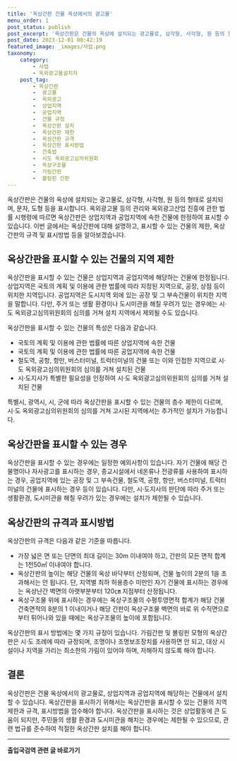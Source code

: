 ```yaml
---
title: '옥상간판 건물 옥상에서의 광고물'
menu_order: 1
post_status: publish
post_excerpt: '옥상간판은 건물의 옥상에 설치되는 광고물로, 삼각형, 사각형, 원 등의 형태로 설치되며, 문자, 도형 등을 표시합니다. 옥외광고물 등의 관리와 옥외광고산업 진흥에 관한 법률 시행령에 따르면 옥상간판은 상업지역과 공업지역에 속한 건물에 한정하여 표시할 수 있습니다. 이번 글에서는 옥상간판에 대해 설명하고, 표시할 수 있는 건물의 제한, 옥상간판의 규격 및 표시방법 등을 알아보겠습니다.'
post_date: 2023-12-01 00:42:19
featured_image: _images/사업.png
taxonomy:
    category:
        - 사업
        - 옥외광고물설치자
    post_tag:
        - 옥상간판
        -  광고물
        -  옥외광고
        -  상업지역
        -  공업지역
        -  건물 규정
        -  옥상간판 설치
        -  옥상간판 제한
        -  옥상간판 규격
        -  옥상간판 표시방법
        -  건축법
        -  시도 옥외광고심의위원회
        -  옥상구조물
        -  가림간판
        -  볼링핀 간판
---
```


옥상간판은 건물의 옥상에 설치되는 광고물로, 삼각형, 사각형, 원 등의 형태로 설치되며, 문자, 도형 등을 표시합니다. 옥외광고물 등의 관리와 옥외광고산업 진흥에 관한 법률 시행령에 따르면 옥상간판은 상업지역과 공업지역에 속한 건물에 한정하여 표시할 수 있습니다. 이번 글에서는 옥상간판에 대해 설명하고, 표시할 수 있는 건물의 제한, 옥상간판의 규격 및 표시방법 등을 알아보겠습니다.

## 옥상간판을 표시할 수 있는 건물의 지역 제한

옥상간판을 표시할 수 있는 건물은 상업지역과 공업지역에 해당하는 건물에 한정됩니다. 상업지역은 국토의 계획 및 이용에 관한 법률에 따라 지정된 지역으로, 공장, 상점 등이 위치한 지역입니다. 공업지역은 도시지역 외에 있는 공장 및 그 부속건물이 위치한 지역을 말합니다. 다만, 주거 또는 생활 환경이나 도시미관을 해칠 우려가 있는 경우에는 시·도 옥외광고심의위원회의 심의를 거쳐 설치 지역에서 제외될 수도 있습니다.

옥상간판을 표시할 수 있는 건물의 특성은 다음과 같습니다.

- 국토의 계획 및 이용에 관한 법률에 따른 상업지역에 속한 건물
- 국토의 계획 및 이용에 관한 법률에 따른 공업지역에 속한 건물
- 철도역, 공항, 항만, 버스터미널, 트럭터미널의 건물 또는 이와 인접한 지역으로 시·도 옥외광고심의위원회의 심의를 거쳐 설치된 건물
- 시·도지사가 특별한 필요성을 인정하여 시·도 옥외광고심의위원회의 심의를 거쳐 설치된 건물

특별시, 광역시, 시, 군에 따라 옥상간판을 표시할 수 있는 건물의 층수 제한이 다르며, 시·도 옥외광고심의위원회의 심의를 거쳐 고시된 지역에서는 추가적인 설치가 가능합니다.

## 옥상간판을 표시할 수 있는 경우

옥상간판을 표시할 수 있는 경우에는 일정한 예외사항이 있습니다. 자기 건물에 해당 건물명이나 자사광고를 표시하는 경우, 종교시설에서 네온류나 전광류를 사용하여 표시하는 경우, 공업지역에 있는 공장 및 그 부속건물, 철도역, 공항, 항만, 버스터미널, 트럭터미널의 건물에 표시하는 경우 등이 있습니다. 다만, 시·도지사의 판단에 따라 주거 또는 생활환경, 도시미관을 해칠 우려가 있는 경우에는 설치가 제한될 수 있습니다.

## 옥상간판의 규격과 표시방법

옥상간판의 규격은 다음과 같은 기준을 따릅니다.

- 가장 넓은 면 또는 단면의 최대 길이는 30m 이내여야 하고, 간판의 모든 면적 합계는 1천50㎡ 이내여야 합니다.
- 옥상간판의 높이는 해당 건물의 옥상 바닥부터 산정되며, 건물 높이의 2분의 1을 초과해서는 안 됩니다. 단, 지역별 최하 허용층수 미만인 자기 건물에 표시하는 경우에는 옥상난간 벽면의 아랫부분부터 120㎝ 지점부터 산정됩니다.
- 옥상구조물 위에 표시하는 경우에는 옥상구조물의 수평투영면적 합계가 해당 건물 건축면적의 8분의 1 이내이거나 해당 간판이 옥상구조물 벽면의 바로 위 수직면으로부터 튀어나와 있을 때에는 옥상구조물의 높이에 포함됩니다.

옥상간판의 표시 방법에는 몇 가지 규정이 있습니다. 가림간판 및 볼링핀 모형의 옥상간판은 시·도 조례에 따라 규정되며, 조명이나 조명보조장치를 사용하면 안 되고, 대상 시설이나 지역을 가리는 최소한의 가림이 있어야 하며, 저해하지 않도록 해야 합니다.

## 결론
옥상간판은 건물 옥상에서의 광고물로, 상업지역과 공업지역에 해당하는 건물에서 설치할 수 있습니다. 옥상간판을 표시하기 위해서는 옥상간판을 표시할 수 있는 건물의 지역 제한과 규격, 표시방법을 엄수해야 합니다. 옥상간판을 표시하는 것은 상업활동에 큰 도움이 되지만, 주민들의 생활 환경과 도시미관을 해치는 경우에는 제한될 수 있으므로, 관련 법규를 준수하여 적절한 옥상간판 설치를 해야 합니다.
<!-- wp:separator -->
<hr class="wp-block-separator has-alpha-channel-opacity"/>
<!-- /wp:separator -->

<!-- wp:group {"backgroundColor":"base","layout":{"type":"constrained"}} -->
<div class="wp-block-group has-base-background-color has-background"><!-- wp:paragraph {"align":"center","fontSize":"medium"} -->
<p class="has-text-align-center has-large-font-size"><strong>출입국검역 관련 글 바로가기</strong></p>
<!-- /wp:paragraph -->


<!-- wp:latest-posts
{"categories":[{"id":14934,"count":19,"description":"","link":"https://uknowlaw.com/category/%ec%b6%9c%ec%9e%85%ea%b5%ad%ea%b2%80%ec%97%ad/","name":"출입국검역","slug":"출입국검역","taxonomy":"category","parent":0,"meta":[],"_links":{"self":[{"href":"https://uknowlaw.com/wp-json/wp/v2/categories/14934"}],"collection":[{"href":"https://uknowlaw.com/wp-json/wp/v2/categories"}],"about":[{"href":"https://uknowlaw.com/wp-json/wp/v2/taxonomies/category"}],"wp:post_type":[{"href":"https://uknowlaw.com/wp-json/wp/v2/posts?categories=14934"}],"curies":[{"name":"wp","href":"https://api.w.org/{rel}","templated":true}]}}],"postsToShow":100,"excerptLength":28,"postLayout":"grid","columns":2,"featuredImageAlign":"left","featuredImageSizeSlug":"large","fontSize":"small"} /--></div>
<!-- /wp:group -->
